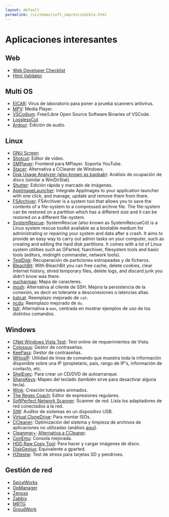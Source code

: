 ```yaml
---
layout: default
permalink: /sistemas/soft_imprescindible.html
---
```


# Aplicaciones interesantes

## Web

* [Web Developer Checklist](https://addons.mozilla.org/es/firefox/addon/webdeveloperchecklist/)
* [Html Validator](https://addons.mozilla.org/es/firefox/addon/html-validator/)

## Multi OS

* [EICAR](http://www.eicar.org/): Virus de laboratorio para poner a prueba scanners antivirus.
* [MPV](https://mpv.io/): Media Player.
* [VSCodium](https://vscodium.com/): Free/Libre Open Source Software Binaries of VSCode.
* [LosslessCut](https://github.com/mifi/lossless-cut)
* [Ardour](https://ardour.org/): Edición de audio.

## Linux

* [GNU Screen](http://phenobarbital.wordpress.com/2013/02/18/linux-usando-gnu-screen/)
* [Shotcut](https://www.shotcut.org/): Editor de vídeo.
* [SMPlayer](https://www.smplayer.info/): Frontend para MPlayer. Soporta YouTube.
* [Stacer](https://github.com/oguzhaninan/Stacer): Alternativa a CCleaner de Windows.
* [Disk Usage Analyzer (also known as baobab)](https://wiki.gnome.org/Apps/DiskUsageAnalyzer): Análisis de ocupación de disco (similar a WinDirStat).
* [Shutter](https://shutter-project.org/): Edición rápida y marcado de imágenes.
* [AppImageLauncher](https://github.com/TheAssassin/AppImageLauncher): Integrate AppImages to your application launcher with one click, and manage, update and remove them from there.
* [FSArchiver](https://www.fsarchiver.org/): FSArchiver is a system tool that allows you to save the contents of a file-system to a compressed archive file. The file-system can be restored on a partition which has a different size and it can be restored on a different file-system.
* [SystemRescue](https://www.system-rescue.org/): SystemRescue (also known as SystemRescueCd) is a Linux system rescue toolkit available as a bootable medium for administrating or repairing your system and data after a crash. It aims to provide an easy way to carry out admin tasks on your computer, such as creating and editing the hard disk partitions. It comes with a lot of Linux system utilities such as GParted, fsarchiver, filesystem tools and basic tools (editors, midnight commander, network tools).
* [TestDisk](https://www.cgsecurity.org/wiki/TestDisk): Recuperación de particiones estropeadas y de ficheros.
* [BleachBit](https://www.bleachbit.org/): With BleachBit you can free cache, delete cookies, clear Internet history, shred temporary files, delete logs, and discard junk you didn't know was there.
* [gucharmap](https://wiki.gnome.org/action/show/Apps/Gucharmap): Mapa de caracteres.
* [mosh](https://mosh.org/): Alternativa al cliente de SSH. Mejora la persistencia de la conexión, es decir es tolerante a desconexiones o latencias altas.
* [batcat](https://github.com/sharkdp/bat): Reemplazo mejorado de `cat`.
* [ncdu](https://dev.yorhel.nl/ncdu): Reemplazo mejorado de `du`.
* [tldr](https://tldr.sh/): Alternativa a `man`, centrada en mostrar ejemplos de uso de los distintos comandos.

## Windows
* [CNet Windows Vista Test](http://reviews.cnet.com/4520-3672_7-6671810-1.html): Test online de requerimientos de Vista.
* [Colossus](http://www.alanit.com/programas/colossus.php): Gestor de contraseñas.
* [KeePass](http://keepass.info/): Gestor de contraseñas.
* [WHosIP](http://www.nirsoft.net/utils/whosip.html): Utilidad de linea de comando que muestra toda la información disponible sobre una IP (propietario, pais, rango de IP's, información de contacto, etc.
* [ShelExec](http://www.naughter.com/shelexec.html): Para crear un CD/DVD de autoarranque.
* [SharpKeys](http://www.randyrants.com/sharpkeys/): Mapeo del teclado (también sirve para desactivar alguna tecla).
* [Wink](http://www.debugmode.com/wink/): Creación tutoriales animados.
* [The Regex Coach](http://weitz.de/regex-coach/#license): Editor de expresiones regulares.
* [SoftPerfect Network Scanner](http://www.softperfect.com/products/networkscanner/): Scanner de red. Lista los adaptadores de red conectados a la red.
* [SIW](http://www.kriptopolis.org/auditor-de-sistemas-windows-en-usb): Auditor de sistemas en un dispositivo USB.
* [Virtual CloneDrive](http://www.slysoft.com/es/virtual-clonedrive.html): Para montar ISOs.
* [CCleaner](http://download.cnet.com/CCleaner/): Optimización del sistema y limpieza de archivos de aplicaciones no utilizadas (análisis [aquí](http://www.informatica-hoy.com.ar/optimizacion-mantenimiento-pc/CCleaner-optimiza-PC.php)).
* [Cleanmgr+](https://www.getclone.app/ms-apps/cleanmgrplus): [Alternativa a CCleaner](https://www.softzone.es/2019/02/09/cleanmgr-alternativa-ccleaner-windows-10/).
* [ConEmu](https://conemu.github.io/): Consola mejorada.
* [HDD Raw Copy Tool](http://hddguru.com/software/HDD-Raw-Copy-Tool/): Para hacer y cargar imágenes de disco.
* [DiskGenius](https://www.diskgenius.com/): Equivalente a gparted.
* [H2testw](https://www.heise.de/download/product/h2testw-50539): Test de stress para tarjetas SD y pendrives.

## Gestión de red

* [SpiceWorks](http://www.spiceworks.com)
* [OpManager](http://opmanager.com.es/)
* [Zenoss](http://www.zenoss.com/)
* [Zabbix](http://www.zabbix.org/)
* [MRTG](http://oss.oetiker.ch/mrtg/)
* [GroudWork](http://www.groundworkopensource.com/products/landing_rrdtool)
